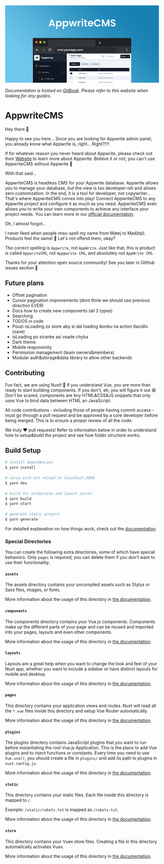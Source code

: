 ![Cover image](/static/cover.png)

_Documentation is hosted on [GitBook](https://meldiron-appwrite.gitbook.io/appwrite-cms/). Please refer to this website when looking for any guides._

# AppwriteCMS

Hey there 👋

Happy to see you here... Since you are looking for Appwrite admin panel, you already know what Appwrite is, right... Right?!?!

If for whatever reason you never heard about Appwrite, please check out their [Website](https://appwrite.io/) to learn more about Appwrite. Believe it or not, you can't use AppwriteCMS without Appwrite 😬

With that said...

AppwriteCMS is headless CMS for your Appwrite database. Appwrite allows you to manage your database, but the view is too developer-ish and allows zero customization. In the end, it is a tool for developer, not copywriter... That's where AppwriteCMS comes into play! Connect AppwriteCMS to any Appwrite project and configure it as much as you need. AppwriteCMS even allows you to write your own components to achieve any interface your project needs. You can learn more in our [official documentation](https://meldiron-appwrite.gitbook.io/appwrite-cms/).

Oh, I almost forgot...

I never liked when people miss-spell my name from Matej to Madžejč. Products feel the same! 🤖 Let's not offend them, okay?

The correct spelling is `Appwrite`, not `AppWrite`. Just like that, this is product is called `AppwriteCMS`, not `Apppwrite CMS`, and absolutely not `AppWrite CMS`.

Thanks for your attention open source community! See you later in GitHub issues section 👋

## Future plans

- Offset pagination
- Cursor pagination improvements (dont think we should use previous direction EVER)
- Docs how to create new components (all 3 types)
- Searching
- TODOS in code
- Pouzi isLoading zo store aby si dal loading ikonku na action tlacidlo (save)
- isLoading po stranke asi vsade chyba
- Dark theme
- Mobile responsivity
- Permission management (team owners&members)
- Modular auth&storage&data library to allow other backends

## Contributing

Fun fact, we are using Nuxt! 🥳 If you understand Vue, you are more than ready to start building components. If you don't, eh, you will figure it out 😅 Don't be scared, components are tiny HTML&CSS&JS snippets that only uses Vue to bind data between HTML an JavaScript.

All code contributions - including those of people having commit access - must go through a pull request and be approved by a core developer before being merged. This is to ensure a proper review of all the code.

We truly ❤️ pull requests! Refer to information below in order to understand how to setup&build the project and see how folder structore works.

## Build Setup

```bash
# install dependencies
$ yarn install

# serve with hot reload at localhost:3000
$ yarn dev

# build for production and launch server
$ yarn build
$ yarn start

# generate static project
$ yarn generate
```

For detailed explanation on how things work, check out the [documentation](https://nuxtjs.org).

### Special Directories

You can create the following extra directories, some of which have special behaviors. Only `pages` is required; you can delete them if you don't want to use their functionality.

#### `assets`

The assets directory contains your uncompiled assets such as Stylus or Sass files, images, or fonts.

More information about the usage of this directory in [the documentation](https://nuxtjs.org/docs/2.x/directory-structure/assets).

#### `components`

The components directory contains your Vue.js components. Components make up the different parts of your page and can be reused and imported into your pages, layouts and even other components.

More information about the usage of this directory in [the documentation](https://nuxtjs.org/docs/2.x/directory-structure/components).

#### `layouts`

Layouts are a great help when you want to change the look and feel of your Nuxt app, whether you want to include a sidebar or have distinct layouts for mobile and desktop.

More information about the usage of this directory in [the documentation](https://nuxtjs.org/docs/2.x/directory-structure/layouts).

#### `pages`

This directory contains your application views and routes. Nuxt will read all the `*.vue` files inside this directory and setup Vue Router automatically.

More information about the usage of this directory in [the documentation](https://nuxtjs.org/docs/2.x/get-started/routing).

#### `plugins`

The plugins directory contains JavaScript plugins that you want to run before instantiating the root Vue.js Application. This is the place to add Vue plugins and to inject functions or constants. Every time you need to use `Vue.use()`, you should create a file in `plugins/` and add its path to plugins in `nuxt.config.js`.

More information about the usage of this directory in [the documentation](https://nuxtjs.org/docs/2.x/directory-structure/plugins).

#### `static`

This directory contains your static files. Each file inside this directory is mapped to `/`.

Example: `/static/robots.txt` is mapped as `/robots.txt`.

More information about the usage of this directory in [the documentation](https://nuxtjs.org/docs/2.x/directory-structure/static).

#### `store`

This directory contains your Vuex store files. Creating a file in this directory automatically activates Vuex.

More information about the usage of this directory in [the documentation](https://nuxtjs.org/docs/2.x/directory-structure/store).
